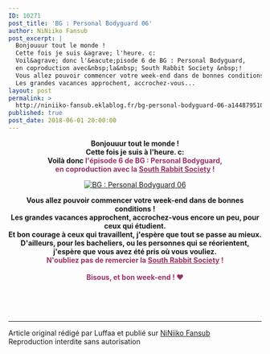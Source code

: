 ```yaml
---
ID: 10271
post_title: 'BG : Personal Bodyguard 06'
author: NiNiiko Fansub
post_excerpt: |
  Bonjouuur tout le monde !
  Cette fois je suis &agrave; l'heure. c:
  Voil&agrave; donc l'&eacute;pisode 6 de BG : Personal Bodyguard,
  en coproduction avec&nbsp;la&nbsp; South Rabbit Society &nbsp;!
  Vous allez pouvoir commencer votre week-end dans de bonnes conditions !
  Les grandes vacances approchent, accrochez-vous...
layout: post
permalink: >
  http://niniiko-fansub.eklablog.fr/bg-personal-bodyguard-06-a144879510
published: true
post_date: 2018-06-01 20:00:00
---
```

<p style="text-align: center;"><strong>Bonjouuur tout le monde !</strong><br/><strong>Cette fois je suis &agrave; l'heure. c:</strong><br/><strong>Voil&agrave; donc<span style="color: #993366;"> l'&eacute;pisode 6 de BG : Personal Bodyguard,</span></strong><br/><strong><span style="color: #993366;">en coproduction avec&nbsp;la&nbsp;<a style="color: #993366;" href="http://south-rabbits.wixsite.com/s-rabbits-society">South Rabbit Society</a>&nbsp;!</span><br/></strong></p>
<p style="text-align: center;"><a href="http://niniiko-fansub.eklablog.fr/bg-personal-bodyguard-a143850928"><img src="http://ekladata.com/i7K0qtNfcA7inQM2omMSrmrcg4c@500x281.png" alt="BG : Personal Bodyguard 06"/></a></p>
<p style="text-align: center;"><strong>Vous allez pouvoir commencer votre week-end dans de bonnes conditions !</strong><br/><strong>Les grandes vacances approchent, accrochez-vous encore un peu, pour ceux qui &eacute;tudient.</strong><br/><strong>Et bon courage &agrave; ceux qui travaillent, j'esp&egrave;re que tout se passe au mieux.</strong><br/><strong>D'ailleurs, pour les bacheliers, ou les personnes qui se r&eacute;orientent,</strong><br/><strong>j'esp&egrave;re que vous avez &eacute;t&eacute; pris o&ugrave; vous vouliez.</strong><br/><strong><span style="color: #993366;">N'oubliez pas de remercier&nbsp;la&nbsp;<a style="color: #993366;" href="http://south-rabbits.wixsite.com/s-rabbits-society">South Rabbit Society</a>&nbsp;!</span><br/><br/><span style="color: #993366;">Bisous, et bon week-end ! &hearts;</span></strong></p><br /><br /><br /><hr />Article original rédigé par Luffaa et publié sur <a href="http://niniiko-fansub.eklablog.fr/">NiNiiko Fansub</a> <br /> Reproduction interdite sans autorisation